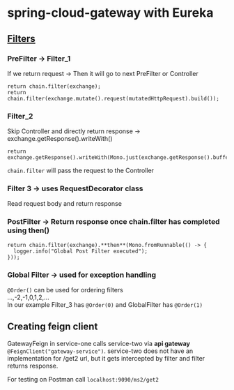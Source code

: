 # spring-cloud-gateway with Eureka

## [Filters](https://medium.com/@niral22/spring-cloud-gateway-tutorial-5311ddd59816)

### PreFilter -> Filter_1
If we return request -> Then it will go to next PreFilter or Controller
```
return chain.filter(exchange);
return chain.filter(exchange.mutate().request(mutatedHttpRequest).build());
```

### Filter_2
Skip Controller and directly return response -> exchange.getResponse().writeWith()
```
return exchange.getResponse().writeWith(Mono.just(exchange.getResponse().bufferFactory().wrap(response.getBytes())));
```
```chain.filter``` will pass the request to the Controller

### Filter 3 -> uses RequestDecorator class
Read request body and return response

### PostFilter -> Return response once chain.filter has completed using then()
```
return chain.filter(exchange).**then**(Mono.fromRunnable(() -> {
  logger.info("Global Post Filter executed");
}));
```

### Global Filter -> used for exception handling
```@Order()``` can be used for ordering filters\
...,-2,-1,0,1,2,...\
In our example Filter_3 has ```@Order(0)``` and GlobalFilter has ```@Order(1)```

## Creating feign client
GatewayFeign in service-one calls service-two via **api gateway** ```@FeignClient("gateway-service")```. service-two does not have an implementation
for /get2 url, but it gets intercepted by filter and filter returns response.

For testing on Postman call ```localhost:9090/ms2/get2```
